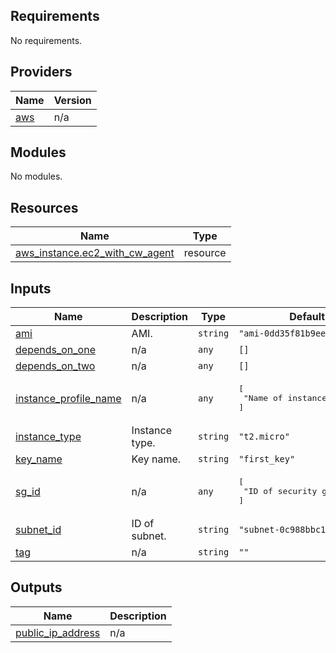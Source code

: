 ## Requirements

No requirements.

## Providers

| Name | Version |
|------|---------|
| <a name="provider_aws"></a> [aws](#provider\_aws) | n/a |

## Modules

No modules.

## Resources

| Name | Type |
|------|------|
| [aws_instance.ec2_with_cw_agent](https://registry.terraform.io/providers/hashicorp/aws/latest/docs/resources/instance) | resource |

## Inputs

| Name | Description | Type | Default | Required |
|------|-------------|------|---------|:--------:|
| <a name="input_ami"></a> [ami](#input\_ami) | AMI. | `string` | `"ami-0dd35f81b9eeeddb1"` | no |
| <a name="input_depends_on_one"></a> [depends\_on\_one](#input\_depends\_on\_one) | n/a | `any` | `[]` | no |
| <a name="input_depends_on_two"></a> [depends\_on\_two](#input\_depends\_on\_two) | n/a | `any` | `[]` | no |
| <a name="input_instance_profile_name"></a> [instance\_profile\_name](#input\_instance\_profile\_name) | n/a | `any` | <pre>[<br>  "Name of instance profile."<br>]</pre> | no |
| <a name="input_instance_type"></a> [instance\_type](#input\_instance\_type) | Instance type. | `string` | `"t2.micro"` | no |
| <a name="input_key_name"></a> [key\_name](#input\_key\_name) | Key name. | `string` | `"first_key"` | no |
| <a name="input_sg_id"></a> [sg\_id](#input\_sg\_id) | n/a | `any` | <pre>[<br>  "ID of security group."<br>]</pre> | no |
| <a name="input_subnet_id"></a> [subnet\_id](#input\_subnet\_id) | ID of subnet. | `string` | `"subnet-0c988bbc1a2d11109"` | no |
| <a name="input_tag"></a> [tag](#input\_tag) | n/a | `string` | `""` | no |

## Outputs

| Name | Description |
|------|-------------|
| <a name="output_public_ip_address"></a> [public\_ip\_address](#output\_public\_ip\_address) | n/a |
